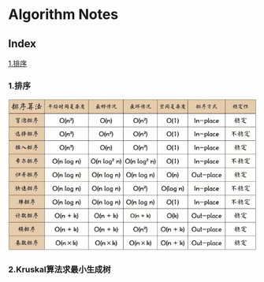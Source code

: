 # Algorithm Notes
## Index
[1.排序](#1.排序)
### 1.排序
![img](https://raw.githubusercontent.com/terrencewayne/Paper-notes/master/images/sort.jpg "sort")  
### 2.Kruskal算法求最小生成树

